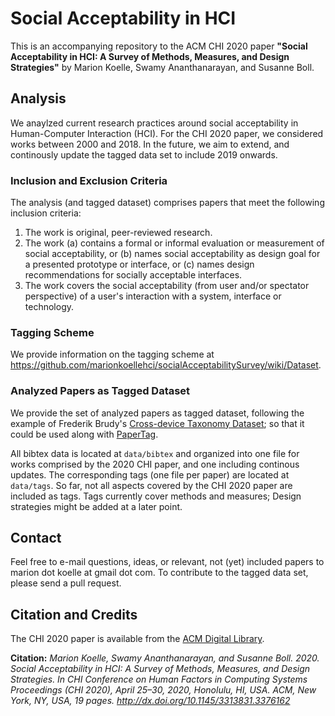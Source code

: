 # Social Acceptability in HCI

This is an accompanying repository to the ACM CHI 2020 paper **"Social Acceptability in HCI: A Survey of Methods, Measures, and Design Strategies"** by Marion Koelle, Swamy Ananthanarayan, and Susanne Boll. 

## Analysis

We anaylzed current research practices around social acceptability in Human-Computer Interaction (HCI). For the CHI 2020 paper, we considered works between 2000 and 2018. In the future, we aim to extend, and continously update the tagged data set to include 2019 onwards.

### Inclusion and Exclusion Criteria

The analysis (and tagged dataset) comprises papers that meet the following inclusion criteria: 
1. The work is original, peer-reviewed research. 
2. The work (a) contains a formal or informal evaluation or measurement of social acceptability, or (b) names social acceptability as design goal for a presented prototype or interface, or (c) names design recommendations for socially acceptable interfaces. 
3. The work covers the social acceptability (from user and/or spectator perspective) of a user's interaction with a system, interface or technology.

### Tagging Scheme

We provide information on the tagging scheme at https://github.com/marionkoellehci/socialAcceptabilitySurvey/wiki/Dataset.

### Analyzed Papers as Tagged Dataset

We provide the set of analyzed papers as tagged dataset, following the example of Frederik Brudy's [Cross-device Taxonomy Dataset](https://github.com/frederikbrudy/cross-device-taxonomy/); so that it could be used along with [PaperTag](https://github.com/christianholz/papertag/).

All bibtex data is located at `data/bibtex` and organized into one file for works comprised by the 2020 CHI paper, and one including continous updates. The corresponding tags (one file per paper) are located at
`data/tags`. So far, not all aspects covered by the CHI 2020 paper are included as tags. Tags currently cover methods and measures; Design strategies might be added at a later point.

## Contact

Feel free to e-mail questions, ideas, or relevant, not (yet) included papers to marion dot koelle at gmail dot com. To contribute to the tagged data set, please send a pull request.

## Citation and Credits

The CHI 2020 paper is available from the [ACM Digital Library](http://dx.doi.org/10.1145/3313831.3376162).

**Citation:** *Marion Koelle, Swamy Ananthanarayan, and Susanne Boll. 2020. Social Acceptability in HCI: A Survey of Methods, Measures, and Design Strategies. In CHI Conference on Human Factors in Computing Systems Proceedings (CHI 2020), April 25–30, 2020, Honolulu, HI, USA. ACM, New York, NY, USA, 19 pages. http://dx.doi.org/10.1145/3313831.3376162*
